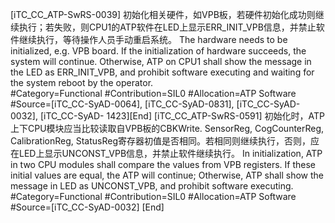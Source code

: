 ﻿
[iTC_CC_ATP-SwRS-0039]
初始化相关硬件，如VPB板，若硬件初始化成功则继续执行；若失败，则CPU1的ATP软件在LED上显示ERR_INIT_VPB信息，并禁止软件继续执行，等待操作人员手动重启系统。
The hardware needs to be initialized, e.g. VPB board. If the initialization of hardware succeeds, the system will continue. Otherwise, ATP on CPU1 shall show the message in the LED as ERR_INIT_VPB, and prohibit software executing and waiting for the system reboot by the operator.  
\#Category=Functional
\#Contribution=SIL0
\#Allocation=ATP Software
\#Source=[iTC_CC-SyAD-0064], [iTC_CC-SyAD-0831], [iTC_CC-SyAD-0032], [iTC_CC-SyAD-
1423][End]
[iTC_CC_ATP-SwRS-0591]
初始化时，ATP上下CPU模块应当比较读取自VPB板的CBKWrite. SensorReg, CogCounterReg, CalibrationReg, StatusReg寄存器初值是否相同。若相同则继续执行，否则，应在LED上显示UNCONST_VPB信息，并禁止软件继续执行。
In initialization, ATP in two CPU modules shall compare the values from VPB registers. If these initial values are equal, the ATP will continue; Otherwise, ATP shall show the message in LED as UNCONST_VPB, and prohibit software executing.
\#Category=Functional
\#Contribution=SIL0
\#Allocation=ATP Software
\#Source=[iTC_CC-SyAD-0032]
[End]
